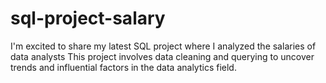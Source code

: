 # sql-project-salary
I'm excited to share my latest SQL project where I analyzed the salaries of data analysts
This project involves data cleaning and querying to uncover trends and influential factors in the data analytics field.
